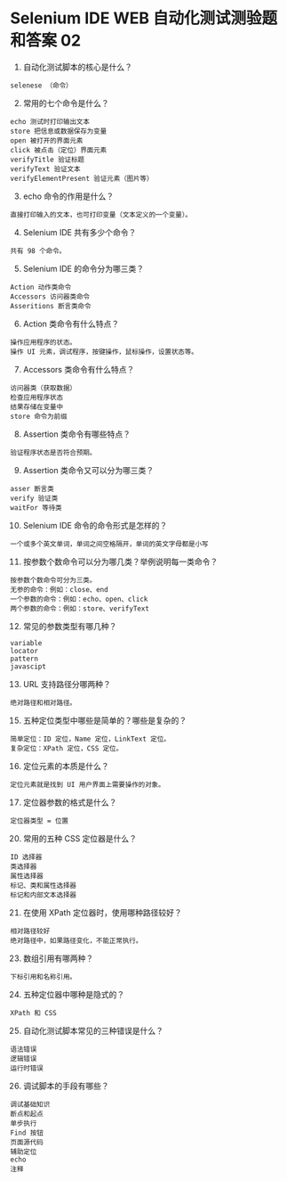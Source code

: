 # Selenium IDE WEB 自动化测试测验题和答案 02

1. 自动化测试脚本的核心是什么？
```
selenese （命令）
```
2. 常用的七个命令是什么？
```
echo 测试时打印输出文本
store 把信息或数据保存为变量
open 被打开的界面元素
click 被点击（定位）界面元素
verifyTitle 验证标题
verifyText 验证文本
verifyElementPresent 验证元素（图片等）
```
3. echo 命令的作用是什么？
```
直接打印输入的文本，也可打印变量（文本定义的一个变量）。
```
4. Selenium IDE 共有多少个命令？
```
共有 98 个命令。
```
5. Selenium IDE 的命令分为哪三类？
```
Action 动作类命令
Accessors 访问器类命令
Asseritions 断言类命令
```
6. Action 类命令有什么特点？
```
操作应用程序的状态。
操作 UI 元素，调试程序，按键操作，鼠标操作，设置状态等。
```
7. Accessors 类命令有什么特点？
```
访问器类（获取数据）
检查应用程序状态
结果存储在变量中
store 命令为前缀
```
8. Assertion 类命令有哪些特点？
```
验证程序状态是否符合预期。
```
9. Assertion 类命令又可以分为哪三类？
```
asser 断言类
verify 验证类
waitFor 等待类
```
10. Selenium IDE 命令的命令形式是怎样的？
```
一个或多个英文单词，单词之间空格隔开，单词的英文字母都是小写
```
11. 按参数个数命令可以分为哪几类？举例说明每一类命令？
```
按参数个数命令可分为三类。
无参的命令：例如：close、end
一个参数的命令：例如：echo、open、click
两个参数的命令：例如：store、verifyText
```
12. 常见的参数类型有哪几种？
```
variable
locator
pattern
javascipt
```
13. URL 支持路径分哪两种？
```
绝对路径和相对路径。
```
15. 五种定位类型中哪些是简单的？哪些是复杂的？
```
简单定位：ID 定位，Name 定位，LinkText 定位。
复杂定位：XPath 定位，CSS 定位。
```
16. 定位元素的本质是什么？
```
定位元素就是找到 UI 用户界面上需要操作的对象。
```
17. 定位器参数的格式是什么？
```
定位器类型 = 位置
```
20. 常用的五种 CSS 定位器是什么？
```
ID 选择器
类选择器
属性选择器
标记、类和属性选择器
标记和内部文本选择器
```
21. 在使用 XPath 定位器时，使用哪种路径较好？
```
相对路径较好
绝对路径中，如果路径变化，不能正常执行。
```
23. 数组引用有哪两种？
```
下标引用和名称引用。
```
24. 五种定位器中哪种是隐式的？
```
XPath 和 CSS
```
25. 自动化测试脚本常见的三种错误是什么？
```
语法错误
逻辑错误
运行时错误
```
26. 调试脚本的手段有哪些？
```
调试基础知识
断点和起点
单步执行
Find 按钮
页面源代码
辅助定位
echo
注释
```
